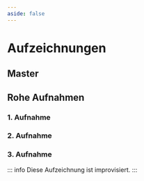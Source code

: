 ```yaml
---
aside: false
---
```

<script setup lang="ts">
import YouTubeEmbed from '../code/components/YouTubeEmbed.vue';
</script>

# Aufzeichnungen

## Master

<YouTubeEmbed src="https://youtu.be/p6-cuQuGPSI" />

## Rohe Aufnahmen

### 1. Aufnahme

<YouTubeEmbed src="https://youtu.be/flesdUaB7W4" />

### 2. Aufnahme

<YouTubeEmbed src="https://youtu.be/CFnXdSMWDag" />

### 3. Aufnahme

::: info
Diese Aufzeichnung ist improvisiert.
:::

<YouTubeEmbed src="https://youtu.be/IsxHjBLFkGI" />
